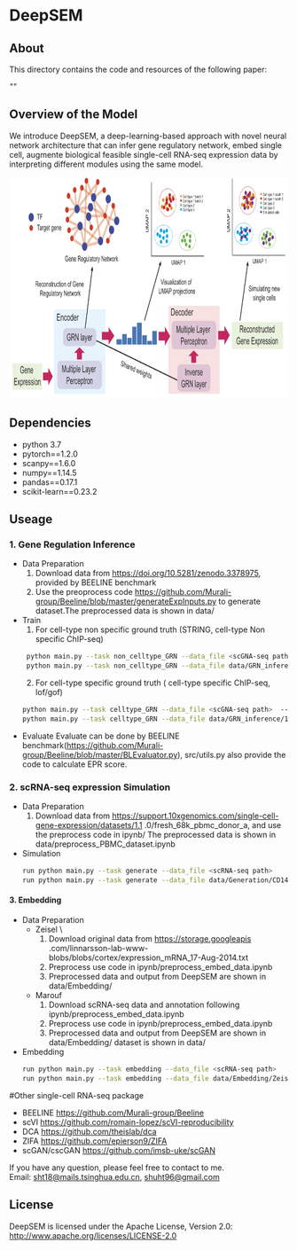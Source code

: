 # DeepSEM

## About
This directory contains the code and resources of the following paper:

<i>"" </i>



## Overview of the Model
We introduce DeepSEM,  a deep-learning-based approach with novel neural network architecture that can infer gene regulatory network, embed single cell, augmente biological feasible single-cell RNA-seq expression data by interpreting different modules using the same model.

<p align="center">
<img  src="fig/Figure_1_github.jpg" width="800" height="400" > 
</p>


## Dependencies 
- python 3.7
- pytorch==1.2.0
- scanpy==1.6.0
- numpy==1.14.5
- pandas==0.17.1
- scikit-learn==0.23.2


##  Useage
### 1. Gene Regulation Inference
- Data Preparation 
   1. Download data from https://doi.org/10.5281/zenodo.3378975, provided by BEELINE benchmark
   2. Use the preoprocess code https://github.com/Murali-group/Beeline/blob/master/generateExpInputs.py to generate 
   dataset.The preprocessed data is shown in data/
- Train 
   1. For cell-type non specific ground truth (STRING, cell-type Non specific ChIP-seq) 
   ```sh
    python main.py --task non_celltype_GRN --data_file <scGNA-seq path>  --net_file  <Ground Truth path>
    python main.py --task non_celltype_GRN --data_file data/GRN_inference/1000_STRING_mHSC-GM/data.csv  --net_file  data/GRN_inference/1000_STRING_mHSC-GM/label.csv
    ```
   2. For cell-type specific ground truth ( cell-type specific ChIP-seq, lof/gof)
    ```sh
    python main.py --task celltype_GRN --data_file <scGNA-seq path>  --net_file  <Ground Truth path>
    python main.py --task celltype_GRN --data_file data/GRN_inference/1000_ChIP-seq_mHSC-GM/data.csv --net_file data/GRN_inference/1000_ChIP_seq_mHSC-GM/label.csv
    ```
- Evaluate
    Evaluate can be done by BEELINE benchmark(https://github.com/Murali-group/Beeline/blob/master/BLEvaluator.py), src/utils.py also provide the code to calculate EPR score. 
### 2. scRNA-seq expression Simulation
- Data Preparation
    1. Download data from https://support.10xgenomics.com/single-cell-gene-expression/datasets/1.1
    .0/fresh_68k_pbmc_donor_a, and use the preprocess code in ipynb/
    The preprocessed data is shown in data/preprocess_PBMC_dataset.ipynb
- Simulation  
    ```sh
    run python main.py --task generate --data_file <scRNA-seq path>
    run python main.py --task generate --data_file data/Generation/CD14+_data.csv
   ```
#### 3. Embedding 
- Data Preparation
    - Zeisel \
        1. Download original data from https://storage.googleapis
        .com/linnarsson-lab-www-blobs/blobs/cortex/expression_mRNA_17-Aug-2014.txt
        2. Preprocess use code in ipynb/preprocess_embed_data.ipynb
        3. Preprocessed data and output from DeepSEM are shown in data/Embedding/
    - Marouf 
        1. Download scRNA-seq data and annotation following ipynb/preprocess_embed_data.ipynb
        2. Preprocess use code in ipynb/preprocess_embed_data.ipynb
        3. Preprocessed data and output from DeepSEM are shown in data/Embedding/
    dataset is shown in data/
- Embedding 
    ```sh
    run python main.py --task embedding --data_file <scRNA-seq path>
    run python main.py --task embedding --data_file data/Embedding/Zeisel_data.csv
    ```

#Other single-cell RNA-seq package 
- BEELINE   https://github.com/Murali-group/Beeline
- scVI  https://github.com/romain-lopez/scVI-reproducibility
- DCA   https://github.com/theislab/dca
- ZIFA  https://github.com/epierson9/ZIFA
- scGAN/cscGAN  https://github.com/imsb-uke/scGAN

If you have any question, please feel free to contact to me. \
Email: sht18@mails.tsinghua.edu.cn, shuht96@gmail.com
## License
DeepSEM is licensed under the Apache License, Version 2.0: http://www.apache.org/licenses/LICENSE-2.0


